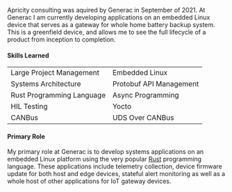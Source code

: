 Apricity consulting was aquired by Generac in September of 2021. At Generac I am currently developing applications on an embedded Linux device that serves as a gateway for whole home battery backup system. This is a greenfield device, and allows me to see the full lifecycle of a product from inception to completion.

#### Skills Learned

|   |  |
|---|---|
|Large Project Management| Embedded Linux |
|Systems Architecture | Protobuf API Management |
|Rust Programming Language | Async Programming |
|HIL Testing | Yocto |
| CANBus | UDS Over CANBus |

#### Primary Role

My primary role at Generac is to develop systems applications on an embedded Linux platform using the very popular [Rust](https://www.rust-lang.org/) programming language. These applications include telemetry collection, device firmware update for both host and edge devices, stateful alert monitoring as well as a whole host of other applications for IoT gateway devices.
